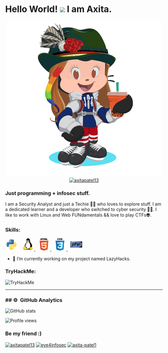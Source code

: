 # Hello World! <img src="https://raw.githubusercontent.com/syedareehaquasar/syedareehaquasar/master/gifs/Hi.gif" width="30px"> I am Axita.


<p align="center">
<img src="https://raw.githubusercontent.com/AxitaPatel2341/AxitaPatel2341/main/images/octocat.png" /> <a href="https://twitter.com/axitapatel13" target="blank"><img src="https://img.shields.io/twitter/follow/axitapatel13?logo=twitter&style=for-the-badge" alt="axitapatel13" /></a> </p>

### Just programming + infosec stuff.
  I am a Security Analyst and just a Techie 👩‍💻 who loves to explore stuff. I am a dedicated learner and a developer who switched to cyber security 🕵️‍♀️. I like to work with Linux and Web FUNdamentals && love to play CTFs👽. 

<h3> Skills: </h3> 
<!-- Python 🐉 / Linux 🐧️ / Networking 👩‍💻 / VAPT 🕸️ --> 

<a href="https://www.python.org" target="_blank" rel="noreferrer"> <img src="https://raw.githubusercontent.com/devicons/devicon/master/icons/python/python-original.svg" alt="python" width="40" height="40"/></a> &nbsp; <a href="https://www.linux.org/" target="_blank" rel="noreferrer"> <img src="https://raw.githubusercontent.com/devicons/devicon/master/icons/linux/linux-original.svg" alt="linux" width="40" height="40"/> </a> &nbsp; <a href="https://www.php.net" target="_blank" rel="noreferrer"> </a> <a href="https://www.w3.org/html/" target="_blank" rel="noreferrer"> <img src="https://raw.githubusercontent.com/devicons/devicon/master/icons/html5/html5-original-wordmark.svg" alt="html5" width="40" height="40"/> </a> &nbsp; <a href="https://www.w3schools.com/css/" target="_blank" rel="noreferrer"> <img src="https://raw.githubusercontent.com/devicons/devicon/master/icons/css3/css3-original-wordmark.svg" alt="css3" width="40" height="40"/> </a> &nbsp; <a> <img src="https://raw.githubusercontent.com/devicons/devicon/master/icons/php/php-original.svg" alt="php" width="40" height="40"/> </a>


- 🔭 I’m currently working on my project named LazyHacks. 

<h3 align="left"> TryHackMe: </h3> 
<img src="https://tryhackme-badges.s3.amazonaws.com/cyb3rgir1.png" alt="TryHackMe">

<hr/>

<h3> ## ⚙️ &nbsp;GitHub Analytics </h3>

![GitHub stats](https://github-readme-stats.vercel.app/api?username=AxitaPatel2341&show_icons=true&theme=dark)  

![Profile views](https://gpvc.arturio.dev/AxitaPatel2341)  



<h3 align="left">Be my friend :) </h3>
<p align="left">
<a href="https://twitter.com/axitapatel13" target="blank"><img align="center" src="https://raw.githubusercontent.com/rahuldkjain/github-profile-readme-generator/master/src/images/icons/Social/twitter.svg" alt="axitapatel13" height="30" width="40" /></a>
<a href="https://instagram.com/axitapatel01" target="blank"><img align="center" src="https://raw.githubusercontent.com/rahuldkjain/github-profile-readme-generator/master/src/images/icons/Social/instagram.svg" alt="eye4infosec" height="30" width="40" /></a>
<a href="https://linkedin.com/in/axita-patel1" target="blank"><img align="center" src="https://raw.githubusercontent.com/rahuldkjain/github-profile-readme-generator/master/src/images/icons/Social/linked-in-alt.svg" alt="axita-patel1" height="30" width="40" /></a>
</p>
<!--
**AxitaPatel2341/AxitaPatel2341** is a ✨ _special_ ✨ repository because its `README.md` (this file) appears on your GitHub profile.

Here are some ideas to get you started:

- 🔭 I’m currently working on ...
- 🌱 I’m currently learning ...
- 👯 I’m looking to collaborate on ...
- 🤔 I’m looking for help with ...
- 💬 Ask me about ...
- 📫 How to reach me: ...
- 😄 Pronouns: ...
- ⚡ Fun fact: ...
-->
